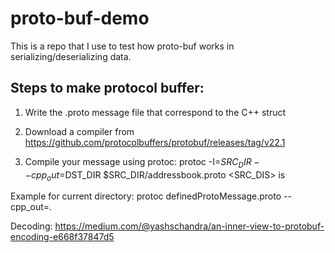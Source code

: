 # proto-buf-demo
This is a repo that I use to test how proto-buf works in serializing/deserializing data. 

## Steps to make protocol buffer:
1. Write the .proto message file that correspond to the C++ struct

2. Download a compiler from https://github.com/protocolbuffers/protobuf/releases/tag/v22.1 

3. Compile your message using protoc:
  protoc -I=$SRC_DIR --cpp_out=$DST_DIR $SRC_DIR/addressbook.proto
  <SRC_DIS> is 
  
  Example for current directory: protoc definedProtoMessage.proto --cpp_out=.
  
  

Decoding: https://medium.com/@yashschandra/an-inner-view-to-protobuf-encoding-e668f37847d5 
